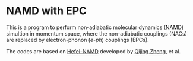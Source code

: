
# NAMD with EPC

This is a program to perform non-adiabatic molecular dynamics (NAMD) simultion
in momentum space, where the non-adiabatic couplings (NACs) are replaced by
electron-phonon (*e-ph*) couplings (EPCs).

The codes are based on [Hefei-NAMD](https://github.com/QijingZheng/Hefei-NAMD)
developed by [Qijing Zheng](http://staff.ustc.edu.cn/~zqj), et al.

